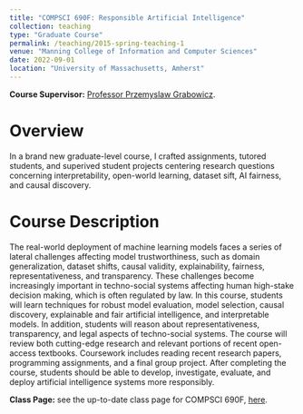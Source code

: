 ```yaml
---
title: "COMPSCI 690F: Responsible Artificial Intelligence"
collection: teaching
type: "Graduate Course"
permalink: /teaching/2015-spring-teaching-1
venue: "Manning College of Information and Computer Sciences"
date: 2022-09-01
location: "University of Massachusetts, Amherst"
---
```


**Course Supervisor:** [Professor Przemyslaw Grabowicz](https://przemyslslaw.github.io/). 

Overview
=====
In a brand new graduate-level course, I crafted assignments, tutored students, and superived student projects centering research questions concerning interpretability, open-world learning, dataset sift, AI fairness, and causal discovery. 

Course Description
======
The real-world deployment of machine learning models faces a series of lateral challenges affecting model trustworthiness, such as domain generalization, dataset shifts, causal validity, explainability, fairness, representativeness, and transparency. These challenges become increasingly important in techno-social systems affecting human high-stake decision making, which is often regulated by law. In this course, students will learn techniques for robust model evaluation, model selection, causal discovery, explainable and fair artificial intelligence, and interpretable models. In addition, students will reason about representativeness, transparency, and legal aspects of techno-social systems. The course will review both cutting-edge research and relevant portions of recent open-access textbooks. Coursework includes reading recent research papers, programming assignments, and a final group project. After completing the course, students should be able to develop, investigate, evaluate, and deploy artificial intelligence systems more responsibly.

**Class Page:** see the up-to-date class page for COMPSCI 690F, [here](https://przemyslslaw.github.io/teaching/2022-fall_ResponsibleAI).

